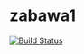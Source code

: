 # zabawa1


[![Build Status](https://travis-ci.org/sages2/zabawa1.svg)](https://travis-ci.org/sages2/zabawa1)


